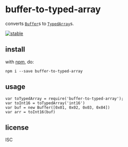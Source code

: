 # buffer-to-typed-array

converts [`Buffer`](https://nodejs.org/docs/latest/api/buffer.html)s to [`TypedArray`](https://developer.mozilla.org/en-US/docs/Web/JavaScript/Reference/Global_Objects/TypedArray)s.

[![stable](http://badges.github.io/stability-badges/dist/stable.svg)](http://github.com/badges/stability-badges)

## install

with [npm](http://npmjs.org), do:

```
npm i --save buffer-to-typed-array
```

## usage

```
var toTypedArray = require('buffer-to-typed-array');
var toInt16 = toTypedArray('int16')
var buf = new Buffer([0x01, 0x02, 0x03, 0x04])
var arr = toInt16(buf)
```

## license

ISC
